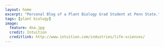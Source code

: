 ```yaml
---
layout: home
excerpt: "Personal Blog of a Plant Biology Grad Student at Penn State."
tags: [plant biology]
image:
  feature: dna.jpg
  credit: Intuition
  creditlink: http://www.intuition.com/industries/life-sciences/
---
```

